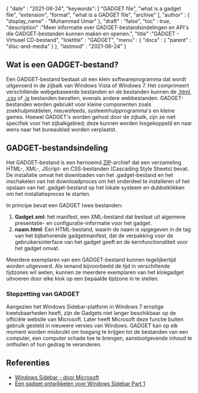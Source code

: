 {
  "date" : "2021-06-24",
  "keywords": [ "GADGET file", "what is a gadget file", "extension", "format", "what is a GADGET file", "archive" ],
  "author" : {
    "display_name" : "Muhammad Umar"
},
  "draft" : "false",
   "toc" : true,
  "description" :"Meer informatie over GADGET-bestandsindelingen en API's die GADGET-bestanden kunnen maken en openen.",
  "title" :"GADGET - Virtueel CD-bestand",
  "linktitle" : "GADGET",
  "menu" : {
    "docs" : {
      "parent" : "disc-and-media"
}
},
  "lastmod" : "2021-06-24"
}

## Wat is een GADGET-bestand?

Een GADGET-bestand bestaat uit een klein softwareprogramma dat wordt uitgevoerd in de zijbalk van Windows Vista of Windows 7. Het comprimeert verschillende webgebaseerde bestanden en de bestanden kunnen de [.html](/nl/web/html/), [.css](/nl/web/css) of [.js](/nl/web/js/) bestanden bevatten, evenals andere webbestanden. GADGET-bestanden worden gebruikt voor kleine componenten zoals zoekhulpmiddelen, nieuwsfeeds, systeemhulpprogramma's en kleine games. Hoewel GADGET's worden gehost door de zijbalk, zijn ze niet specifiek voor het zijbalkgebied; deze kunnen worden losgekoppeld en naar wens naar het bureaublad worden verplaatst.

## GADGET-bestandsindeling

Het GADGET-bestand is een hernoemd [ZIP](/nl/compression/zip/)-archief dat een verzameling HTML-, XML-, JScript- en CSS-bestanden (Cascading Style Sheets) bevat. De installatie omvat het downloaden van het .gadget-bestand en het inschakelen van het downloadproces om het onderdeel te installeren of het opslaan van het .gadget-bestand op het lokale systeem en dubbelklikken om het installatieproces te starten.

In principe bevat een GADGET twee bestanden:

1. **Gadget.xml**: het manifest, een XML-bestand dat bestaat uit algemene presentatie- en configuratie-informatie voor het gadget.
2. **naam.html**: Een HTML-bestand, waarin de naam is opgegeven in de<name> tag van het bijbehorende gadgetmanifest, dat de verpakking voor de gebruikersinterface van het gadget geeft en de kernfunctionaliteit voor het gadget omvat.

Meerdere exemplaren van een GADGET-bestand kunnen tegelijkertijd worden uitgevoerd. Als iemand bijvoorbeeld de tijd in verschillende tijdzones wil weten, kunnen ze meerdere exemplaren van het klokgadget uitvoeren door elke klok op een bepaalde tijdzone in te stellen.

### Stopzetting van GADGET

Aangezien het Windows Sidebar-platform in Windows 7 ernstige kwetsbaarheden heeft, zijn de Gadgets niet langer beschikbaar op de officiële website van Microsoft. Later heeft Microsoft deze functie buiten gebruik gesteld in nieuwere versies van Windows. GADGET kan op elk moment worden misbruikt om toegang te krijgen tot de bestanden van een computer, een computer schade toe te brengen, aanstootgevende inhoud te onthullen of hun gedrag te veranderen.

## Referenties

* [Windows Sidebar - door Microsoft](https://docs.microsoft.com/en-us/previous-versions/windows/desktop/sidebar/-sidebar-entry)
* [Een gadget ontwikkelen voor Windows Sidebar Part 1](https://docs.microsoft.com/en-us/previous-versions/windows/desktop/sidebar/-sidebar-overview-gdo)

